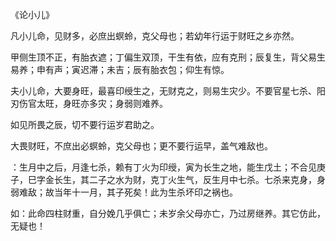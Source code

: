 《论小儿》

凡小儿命，见财多，必庶出螟蛉，克父母也；若幼年行运于财旺之乡亦然。

甲侧生顶不正，有胎衣遮；丁偏生双顶，干生有依，应有克刑；辰复生，背父易生易养；申有声；寅迟滞；未吉；辰有胎衣包；仰生有惊。

夫小儿命，大要身旺，最喜印绶生之，无财克之，则易生灾少。不要官星七杀、阳刃伤官太旺，身旺亦多灾；身弱则难养。

如见所畏之辰，切不要行运岁君助之。

大畏财旺，不庶出必螟蛉，克父母也；更不要行运早，盖气难敌也。

：生月中之后，月逢七杀，赖有丁火为印绶，寅为长生之地，能生戊土；不合见庚子，巳字金长生，其二子之水为财，克丁火生气，反生月中七杀。七杀来克身，身弱难敌；故当年十一月，其子死矣！此为生杀坏印之祸也。

如：此命四柱财重，自分娩几乎俱亡；未岁余父母亦亡，乃过房继养。其它仿此，无疑也！


